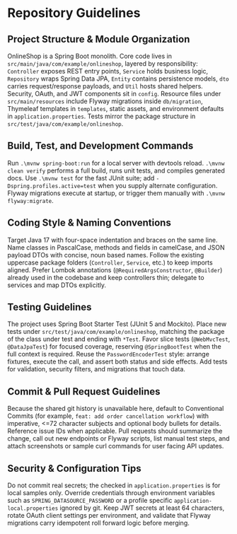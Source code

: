 # Repository Guidelines
## Project Structure & Module Organization
OnlineShop is a Spring Boot monolith. Core code lives in `src/main/java/com/example/onlineshop`, layered by responsibility: `Controller` exposes REST entry points, `Service` holds business logic, `Repository` wraps Spring Data JPA, `Entity` contains persistence models, `dto` carries request/response payloads, and `Util` hosts shared helpers. Security, OAuth, and JWT components sit in `config`. Resource files under `src/main/resources` include Flyway migrations inside `db/migration`, Thymeleaf templates in `templates`, static assets, and environment defaults in `application.properties`. Tests mirror the package structure in `src/test/java/com/example/onlineshop`.

## Build, Test, and Development Commands
Run `.\mvnw spring-boot:run` for a local server with devtools reload. `.\mvnw clean verify` performs a full build, runs unit tests, and compiles generated docs. Use `.\mvnw test` for the fast JUnit suite; add `-Dspring.profiles.active=test` when you supply alternate configuration. Flyway migrations execute at startup, or trigger them manually with `.\mvnw flyway:migrate`.

## Coding Style & Naming Conventions
Target Java 17 with four-space indentation and braces on the same line. Name classes in PascalCase, methods and fields in camelCase, and JSON payload DTOs with concise, noun based names. Follow the existing uppercase package folders (`Controller`, `Service`, etc.) to keep imports aligned. Prefer Lombok annotations (`@RequiredArgsConstructor`, `@Builder`) already used in the codebase and keep controllers thin; delegate to services and map DTOs explicitly.

## Testing Guidelines
The project uses Spring Boot Starter Test (JUnit 5 and Mockito). Place new tests under `src/test/java/com/example/onlineshop`, matching the package of the class under test and ending with `*Test`. Favor slice tests (`@WebMvcTest`, `@DataJpaTest`) for focused coverage, reserving `@SpringBootTest` when the full context is required. Reuse the `PasswordEncoderTest` style: arrange fixtures, execute the call, and assert both status and side effects. Add tests for validation, security filters, and migrations that touch data.

## Commit & Pull Request Guidelines
Because the shared git history is unavailable here, default to Conventional Commits (for example, `feat: add order cancellation workflow`) with imperative, <=72 character subjects and optional body bullets for details. Reference issue IDs when applicable. Pull requests should summarize the change, call out new endpoints or Flyway scripts, list manual test steps, and attach screenshots or sample curl commands for user facing API updates.

## Security & Configuration Tips
Do not commit real secrets; the checked in `application.properties` is for local samples only. Override credentials through environment variables such as `SPRING_DATASOURCE_PASSWORD` or a profile specific `application-local.properties` ignored by git. Keep JWT secrets at least 64 characters, rotate OAuth client settings per environment, and validate that Flyway migrations carry idempotent roll forward logic before merging.
